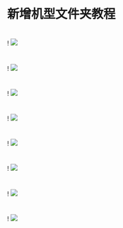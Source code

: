 # 新增机型文件夹教程

#
! <img src="https://github.com/danshui-git/shuoming/blob/master/doc/jlck0.png" />
#
! <img src="https://github.com/danshui-git/shuoming/blob/master/doc/jlck1.png" />
#
! <img src="https://github.com/danshui-git/shuoming/blob/master/doc/jlck2.png" />
#
! <img src="https://github.com/danshui-git/shuoming/blob/master/doc/jlck3.png" />
#
! <img src="https://github.com/danshui-git/shuoming/blob/master/doc/jlck4.png" />
#
! <img src="https://github.com/danshui-git/shuoming/blob/master/doc/jlck5.png" />
#
! <img src="https://github.com/danshui-git/shuoming/blob/master/doc/jlck6.png" />
#
! <img src="https://github.com/danshui-git/shuoming/blob/master/doc/jlck7.png" />
#
